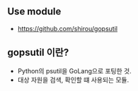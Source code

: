 ## Use module
- https://github.com/shirou/gopsutil

## gopsutil 이란?
- Python의 psutil을 GoLang으로 포팅한 것.
- 대상 자원을 검색, 확인할 떄 사용되는 모듈.